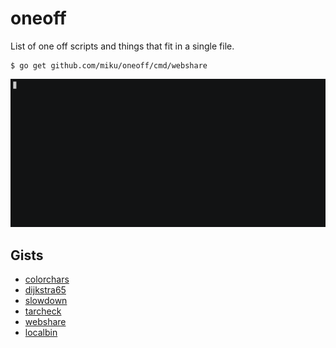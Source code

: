 # oneoff

List of one off scripts and things that fit in a single file.

```
$ go get github.com/miku/oneoff/cmd/webshare
```

![](static/418606.gif)

## Gists

* [colorchars](https://gist.github.com/miku/339a2ad63623b08da449bfdab3bd680a#file-make-png)
* [dijkstra65](https://gist.github.com/miku/18d13ab0c7de09120a26f8ebe153ad27)
* [slowdown](https://gist.github.com/miku/27cec558c6f8f8cf3a6d78ab2e247598)
* [tarcheck](https://gist.github.com/miku/065a94e92508a27c3f17445115f84dc4#tarcheck)
* [webshare](https://gist.github.com/miku/b5d856ef96a1f78530d8abbeb8f4d13d#file-webshare-md)
* [localbin](https://gist.github.com/miku/df72bd47f5509d1e9a1c6bdd659a2ce0)

